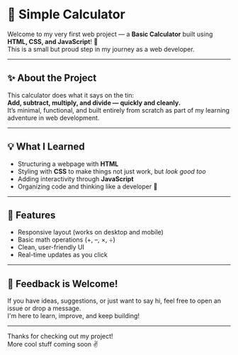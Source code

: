 # 🔢 Simple Calculator

Welcome to my very first web project — a **Basic Calculator** built using **HTML, CSS, and JavaScript**! 🚀  
This is a small but proud step in my journey as a web developer.

---

## ✨ About the Project

This calculator does what it says on the tin:  
**Add, subtract, multiply, and divide — quickly and cleanly.**  
It’s minimal, functional, and built entirely from scratch as part of my learning adventure in web development.

---

## 💡 What I Learned

- Structuring a webpage with **HTML**
- Styling with **CSS** to make things not just work, but *look good too*
- Adding interactivity through **JavaScript**
- Organizing code and thinking like a developer 🧠

---

## 🚧 Features

- Responsive layout (works on desktop and mobile)
- Basic math operations (+, –, ×, ÷)
- Clean, user-friendly UI
- Real-time updates as you click

---

## 🤝 Feedback is Welcome!

If you have ideas, suggestions, or just want to say hi, feel free to open an issue or drop a message.  
I'm here to learn, improve, and keep building!

---

Thanks for checking out my project!  
More cool stuff coming soon ✌️
